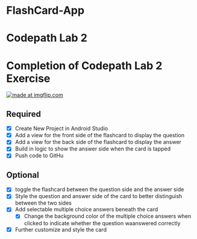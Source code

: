 # FlashCard-App

# Codepath Lab 2

# Completion of Codepath Lab 2 Exercise 

<a href="https://imgflip.com/gif/3pybfg"><img src="https://i.imgflip.com/3pybfg.gif" title="made at imgflip.com"/></a>


## Required
- [x] Create New Project in Android Studio
- [x] Add a view for the front side of the flashcard to display the question
- [x] Add a view for the back side of the flashcard to display the answer
- [x] Build in logic to show the answer side when the card is tapped
- [x] Push code to GitHu
## Optional
- [x] toggle the flashcard between the question side and the answer side
- [x] Style the question and answer side of the card to better distinguish between the two sides
- [x] Add selectable multiple choice answers beneath the card
   - [x] Change the background color of the multiple choice answers when clicked to indicate whether the question waanswered correctly
- [x] Further customize and style the card
